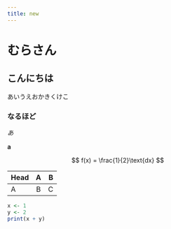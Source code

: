 ```yaml
---
title: new
---
```


# むらさん
## こんにちは

あいうえおかきくけこ

### なるほど

*あ*

**a**

$$
f(x) = \frac{1}{2}\text{dx}
$$

| Head |   A   |    B |
| :--- | :---: | ---: |
| A    |   B   |    C |

``` R
x <- 1
y <- 2
print(x + y)
```